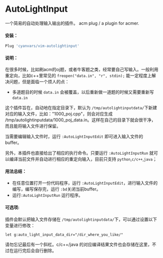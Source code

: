 # AutoLightInput
一个简易的自动处理输入输出的插件。
acm plug / a plugin for acmer.

#### 安装：

```groovy
Plug 'cyanvars/vim-autolightinput'
```

#### 说明：

在很多时候，比如刷acm的oj题，或者牛客题之类，经常要自己写输入。一般利用重定向，比如c++里常见的 `freopen("data.in", "r", stdin);` 能一定程度上解决问题，但是面临一个烦人的点：

+ 多道题目的时候 `data.in` 会被覆盖，以后重新做一道题的时候又需要重新写 `data.in`

这个插件旨在，自动地在指定目录下，默认为 `/tmp/autolightinputdata/`下新建对应的输入文件，比如："1000_poj.cpp"，则会对应生成 /tmp/autolightinputdata/1000_poj_data.in。这样在自己的目录下就会很干净，而且能将输入文件进行保留。

当需要编辑输入文件时，运行 `:AutoLightInputEdit` 即可进入输入文件的buffer。


另外，本插件也直接给出了相应的执行命令。只要运行 `:AutoLightInputRun` 就可以编译当前文件并自动进行相应的重定向输入，目前只支持 `python`,`c/c++`,`java`；


#### 用法总结：

+ 在任意位置打开一份代码程序，运行 `:AutoLightInputEdit`，进行输入文件的编写，编写保存完，运行 `:bd`关闭当前buffer。
+ 运行`:AutoLightInputRun` 运行程序。


#### 可选项:

插件会默认把输入文件存储在 `/tmp/autolightinputdata/`下，可以通过设置以下变量进行修改：

```shell
let g:auto_light_input_data_dir="/dir_where_you_like/"
```

请勿忘记最后有一个斜杠。c/c++/java 的对应编译结果文件也会存储在这里，不过在运行完后会自行删除。
